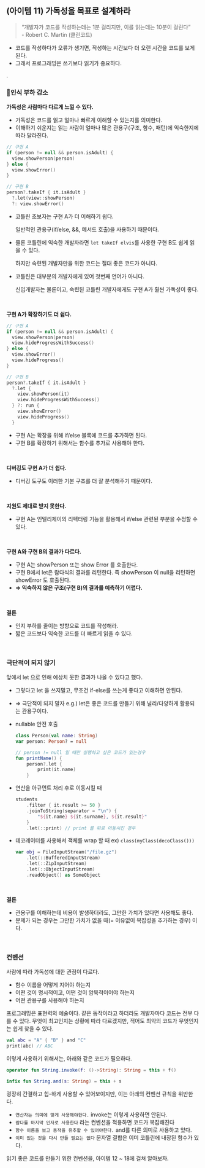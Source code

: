## (아이템 11) 가독성을 목표로 설계하라

> “개발자가 코드를 작성하는데는 1분 걸리지만, 이를 읽는데는 10분이 걸린다”  
>     - Robert C. Martin (클린코드)

- 코드를 작성하다가 오류가 생기면, 작성하는 시간보다 더 오랜 시간을 코드를 보게된다.
- 그래서 프로그래밍은 쓰기보다 읽기가 중요하다.

.

### 📎인식 부하 감소

**가독성은 사람마다 다르게 느낄 수 있다.**

- 가독성은 코드를 읽고 얼마나 빠르게 이해할 수 있는지를 의미한다.
- 이해하기 쉬운지는 읽는 사람이 얼마나 많은 관용구(구조, 함수, 패턴)에 익숙한지에 따라 달라진다.

```kotlin
// 구현 A
if (person != null && person.isAdult) {
  view.showPerson(person)
} else {
  view.showError()
}

// 구현 B
person?.takeIf { it.isAdult }
  ?.let(view::showPerson)
  ?: view.showError()
```

- 코틀린 초보자는 구현 A가 더 이해하기 쉽다.

  일반적인 관용구(if/else, &&, 메서드 호출)을 사용하기 때문이다.

- 물론 코틀린에 익숙한 개발자라면 `let takeIf elvis`를 사용한 구현 B도 쉽게 읽을 수 있다.

  하지만 숙련된 개발자만을 위한 코드는 절대 좋은 코드가 아니다.

- 코틀린은 대부분의 개발자에게 있어 첫번째 언어가 아니다.

  신입개발자는 물론이고, 숙련된 코틀린 개발자에게도 구현 A가 훨씬 가독성이 좋다.


<br> 

**구현 A가 확장하기도 더 쉽다.**

```kotlin
// 구현 A
if (person != null && person.isAdult) {
  view.showPerson(person)
  view.hideProgressWithSuccess()
} else {
  view.showError()
  view.hideProgress()
}

// 구현 B
person?.takeIf { it.isAdult }
  ?.let {
    view.showPerson(it)
    view.hideProgressWithSuccess()
  } ?: run {
    view.showError()
    view.hideProgress()
  }
```

- 구현 A는 확장을 위해 if/else 블록에 코드를 추가하면 된다.
- 구현 B를 확장하기 위해서는 함수를 추가로 사용해야 한다.

<br> 

**디버깅도 구현 A가 더 쉽다.**

- 디버깅 도구도 이러한 기본 구조를 더 잘 분석해주기 때문이다.

<br> 

**지원도 제대로 받지 못한다.**

- 구현 A는 인텔리제이의 리펙터링 기능을 활용해서 if/else 관련된 부분을 수정할 수 있다.

<br>

**구현 A와 구현 B의 결과가 다르다.**

- 구현 A는 showPerson 또는 show Error 를 호출한다.
- 구현 B에서 let은 람다식의 결과를 리턴한다.
  즉 showPerson 이 null을 리턴하면 showError 도 호출된다.
- **⇒ 익숙하지 않은 구조(구현 B)의 결과를 예측하기 어렵다.**

<br> 

**결론**

- 인지 부하를 줄이는 방향으로 코드를 작성해라.
- 짧은 코드보다 익숙한 코드를 더 빠르게 읽을 수 있다.


<br> 


### 극단적이 되지 않기

앞에서 let 으로 인해 예상치 못한 결과가 나올 수 있다고 했다.

- 그렇다고 let 을 쓰지말고, 무조건 if-else를 쓰는게 좋다고 이해하면 안된다.
- ⇒ 극단적이 되지 말자
  e.g.) let은 좋은 코드를 만들기 위해 널리/다양하게 활용되는 관용구이다.

- nullable 안전 호출

    ```kotlin
    class Person(val name: String)
    var person: Person? = null
    
    // person != null 일 때만 실행하고 싶은 코드가 있는경우
    fun printName() {
    	person?.let {
    		print(it.name)
    	}
    ```

- 연산을 아규먼트 처리 후로 이동시킬 때

    ```kotlin
    students
    	.filter { it.result >= 50 }
    	.joinToString(separator = "\n") {
    		"${it.name} ${it.surname}, ${it.result}"
    	}
    	.let(::print) // print 를 뒤로 이동시킨 경우
    ```

- 데코레이터를 사용해서 객체를 wrap 할 때 ex) `class(myClass(decoClass()))`

    ```kotlin
    var obj = FileInputStream("/file.gz")
    	.let(::BufferedInputStream)
    	.let(::ZipInputStream)
    	.let(::ObjectInputStream)
    	.readObject() as SomeObject
    ```
<br> 

**결론**

- 관용구를 이해하는데 비용이 발생하더라도, 그만한 가치가 있다면 사용해도 좋다.
- 문제가 되는 경우는 그만한 가치가 없을 때(= 이유없이 복잡성을 추가하는 경우) 이다.

<br> 

### 컨벤션

사람에 따라 가독성에 대한 관점이 다르다.

- 함수 이름을 어떻게 지어야 하는지
- 어떤 것이 명시적이고, 어떤 것이 암묵적이어야 하는지
- 어떤 관용구를 사용해야 하는지

프로그래밍은 표현력의 예술이다. 같은 동작이라고 하더라도 개발자마다 코드는 전부 다를 수 있다. 무엇이 최고인지는 상황에 따라 다르겠지만, 적어도 최악의 코드가 무엇인지는 쉽게 찾을 수 있다.

```kotlin
val abc = "A" { "B" } and "C"
print(abc) // ABC
```
이렇게 사용하기 위해서는, 아래와 같은 코드가 필요하다.
```kotlin
operator fun String.invoke(f: ()->String): String = this + f()

infix fun String.and(s: String) = this + s
```

굉장히 간결하고 힙-하게 사용할 수 있어보이지만, 이는 아래의 컨벤션 규칙을 위반한다.
- `연산자는 의미에 맞게 사용해야한다.` invoke는 이렇게 사용하면 안된다.
- `람다를 마지막 인자로 사용한다` 라는 컨벤션을 적용하면 코드가 복잡해진다
- `함수 이름을 보고 동작을 유추할 수 있어야한다.` and를 다른 의미로 사용하고 있다.
- `이미 있는 것을 다시 만들 필요는 없다` 문자열 결합은 이미 코틀린에 내장된 함수가 있다.


읽기 좋은 코드를 만들기 위한 컨벤션을, 아이템 12 ~ 18에 걸쳐 알아보자.
